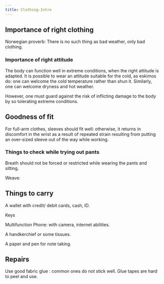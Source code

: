 ```yaml
---
title: Clothing-Intro
---
```


## Importance of right clothing

Norwegian proverb: There is no such thing as bad weather, only bad
clothing.

### Importance of right attitude

The body can function well in extreme conditions, when the right attitude is adapted. It is possible to wear an attitude suitable for the cold, as eskimos do: one can welcome the cold temperature rather than shun it. Similarly, one can welcome dryness and hot weather.

However, one must guard against the risk of inflicting damage to the body by so tolerating extreme conditions.

## Goodness of fit

For full-arm clothes, sleeves should fit well: otherwise, it returns in
discomfort in the wrist as a result of repeated strain resulting from
putting an over-sized sleeve out of the way while working.

### Things to check while trying out pants

Breath should not be forced or restricted while wearing the pants and
sitting.

Weave:

## Things to carry

A wallet with credit/ debit cards, cash, ID.

Keys

Multifunction Phone: with camera, internet abilities.

A handkerchief or some tissues.

A paper and pen for note taking.

## Repairs

Use good fabric glue : common ones do not stick well. Glue tapes are
hard to peel and use.
